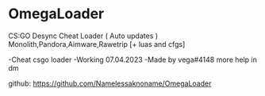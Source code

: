 # OmegaLoader
CS:GO Desync Cheat Loader ( Auto updates )
Monolith,Pandora,Aimware,Rawetrip [+ luas and cfgs]



-Cheat csgo loader
-Working 07.04.2023
-Made by vega#4148 more help in dm


github: https://github.com/Namelessaknoname/OmegaLoader
